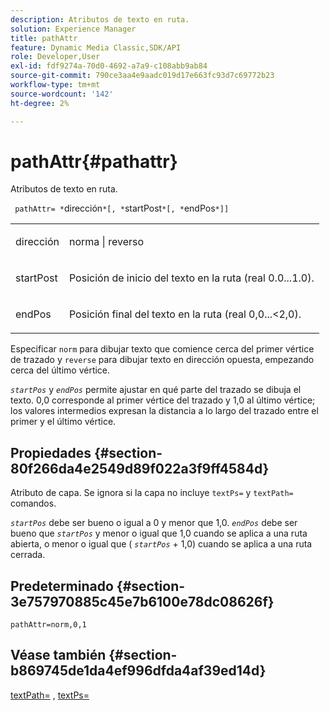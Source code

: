 ```yaml
---
description: Atributos de texto en ruta.
solution: Experience Manager
title: pathAttr
feature: Dynamic Media Classic,SDK/API
role: Developer,User
exl-id: fdf9274a-70d0-4692-a7a9-c108abb9ab84
source-git-commit: 790ce3aa4e9aadc019d17e663fc93d7c69772b23
workflow-type: tm+mt
source-wordcount: '142'
ht-degree: 2%

---
```


# pathAttr{#pathattr}

Atributos de texto en ruta.

` pathAttr= *`dirección`*[, *`startPost`*[, *`endPos`*]]`

<table id="simpletable_EC76095316AF4F07B1DDCC0D72B814CF"> 
 <tr class="strow"> 
  <td class="stentry"> <p> <span class="varname"> dirección </span> </p> </td> 
  <td class="stentry"> <p> <span class="codeph"> norma </span> | <span class="codeph"> reverso </span> </p> </td> 
 </tr> 
 <tr class="strow"> 
  <td class="stentry"> <p> <span class="varname"> startPost </span> </p> </td> 
  <td class="stentry"> <p>Posición de inicio del texto en la ruta (real 0.0...1.0). </p> </td> 
 </tr> 
 <tr class="strow"> 
  <td class="stentry"> <p> <span class="varname"> endPos </span> </p> </td> 
  <td class="stentry"> <p>Posición final del texto en la ruta (real 0,0...&lt;2,0). </p> </td> 
 </tr> 
</table>

Especificar `norm` para dibujar texto que comience cerca del primer vértice de trazado y `reverse` para dibujar texto en dirección opuesta, empezando cerca del último vértice.

*`startPos`* y *`endPos`* permite ajustar en qué parte del trazado se dibuja el texto. 0,0 corresponde al primer vértice del trazado y 1,0 al último vértice; los valores intermedios expresan la distancia a lo largo del trazado entre el primer y el último vértice.

## Propiedades {#section-80f266da4e2549d89f022a3f9ff4584d}

Atributo de capa. Se ignora si la capa no incluye `textPs=` y `textPath=` comandos.

*`startPos`* debe ser bueno o igual a 0 y menor que 1,0. *`endPos`* debe ser bueno que *`startPos`* y menor o igual que 1,0 cuando se aplica a una ruta abierta, o menor o igual que ( *`startPos`* + 1,0) cuando se aplica a una ruta cerrada.

## Predeterminado {#section-3e757970885c45e7b6100e78dc08626f}

`pathAttr=norm,0,1`

## Véase también {#section-b869745de1da4ef996dfda4af39ed14d}

[textPath=](../../../../../is-api/http-ref/image-serving-api-ref/c-http-protocol-reference/c-command-reference/r-textpath.md#reference-b09cc0902dff4725bdb54d5da4076ccd) , [textPs=](../../../../../is-api/http-ref/image-serving-api-ref/c-http-protocol-reference/c-command-reference/r-textps.md#reference-4209a2a6169f44278da2647cfb0cd767)
